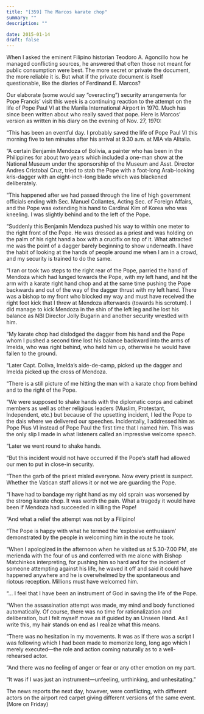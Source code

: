 ```yaml
---
title: "[359] The Marcos karate chop"
summary: ""
description: ""

date: 2015-01-14
draft: false
---
```


When I asked the eminent Filipino historian Teodoro A. Agoncillo how he managed conflicting sources, he answered that often those not meant for public consumption were best. The more secret or private the document, the more reliable it is. But what if the private document is itself questionable, like the diaries of Ferdinand E. Marcos?

Our elaborate (some would say “overacting”) security arrangements for Pope Francis’ visit this week is a continuing reaction to the attempt on the life of Pope Paul VI at the Manila International Airport in 1970. Much has since been written about who really saved that pope. Here is Marcos’ version as written in his diary on the evening of Nov. 27, 1970:

“This has been an eventful day. I probably saved the life of Pope Paul VI this morning five to ten minutes after his arrival at 9.30 a.m. at MIA via Alitalia.

“A certain Benjamin Mendoza of Bolivia, a painter who has been in the Philippines for about two years which included a one-man show at the National Museum under the sponsorship of the Museum and Asst. Director Andres Cristobal Cruz, tried to stab the Pope with a foot-long Arab-looking kris-dagger with an eight-inch-long blade which was blackened deliberately.

“This happened after we had passed through the line of high government officials ending with Sec. Manuel Collantes, Acting Sec. of Foreign Affairs, and the Pope was extending his hand to Cardinal Kim of Korea who was kneeling. I was slightly behind and to the left of the Pope.

“Suddenly this Benjamin Mendoza pushed his way to within one meter to the right front of the Pope. He was dressed as a priest and was holding on the palm of his right hand a box with a crucifix on top of it. What attracted me was the point of a dagger barely beginning to show underneath. I have the habit of looking at the hands of people around me when I am in a crowd, and my security is trained to do the same.

“I ran or took two steps to the right rear of the Pope, parried the hand of Mendoza which had lunged towards the Pope, with my left hand, and hit the arm with a karate right hand chop and at the same time pushing the Pope backwards and out of the way of the dagger thrust with my left hand. There was a bishop to my front who blocked my way and must have received the right foot kick that I threw at Mendoza afterwards (towards his scrotum). I did manage to kick Mendoza in the shin of the left leg and he lost his balance as NBI Director Jolly Bugarin and another security wrestled with him.

“My karate chop had dislodged the dagger from his hand and the Pope whom I pushed a second time lost his balance backward into the arms of Imelda, who was right behind, who held him up, otherwise he would have fallen to the ground.

“Later Capt. Doliva, Imelda’s aide-de-camp, picked up the dagger and Imelda picked up the cross of Mendoza.

“There is a still picture of me hitting the man with a karate chop from behind and to the right of the Pope.

“We were supposed to shake hands with the diplomatic corps and cabinet members as well as other religious leaders (Muslim, Protestant, Independent, etc.) but because of the upsetting incident, I led the Pope to the dais where we delivered our speeches. Incidentally, I addressed him as Pope Pius VI instead of Pope Paul the first time that I named him. This was the only slip I made in what listeners called an impressive welcome speech.

“Later we went round to shake hands.

“But this incident would not have occurred if the Pope’s staff had allowed our men to put in close-in security.

“Then the garb of the priest misled everyone. Now every priest is suspect. Whether the Vatican staff allows it or not we are guarding the Pope.

“I have had to bandage my right hand as my old sprain was worsened by the strong karate chop. It was worth the pain. What a tragedy it would have been if Mendoza had succeeded in killing the Pope!

“And what a relief the attempt was not by a Filipino!

“The Pope is happy with what he termed the ‘explosive enthusiasm’ demonstrated by the people in welcoming him in the route he took.

“When I apologized in the afternoon when he visited us at 5.30-7.00 PM, ate merienda with the four of us and conferred with me alone with Bishop Matchinkos interpreting, for pushing him so hard and for the incident of someone attempting against his life, he waved it off and said it could have happened anywhere and he is overwhelmed by the spontaneous and riotous reception. Millions must have welcomed him.

“… I feel that I have been an instrument of God in saving the life of the Pope.

“When the assassination attempt was made, my mind and body functioned automatically. Of course, there was no time for rationalization and deliberation, but I felt myself move as if guided by an Unseen Hand. As I write this, my hair stands on end as I realize what this means.

“There was no hesitation in my movements. It was as if there was a script I was following which I had been made to memorize long, long ago which I merely executed—the role and action coming naturally as to a well-rehearsed actor.

“And there was no feeling of anger or fear or any other emotion on my part.

“It was if I was just an instrument—unfeeling, unthinking, and unhesitating.”

The news reports the next day, however, were conflicting, with different actors on the airport red carpet giving different versions of the same event. (More on Friday)
